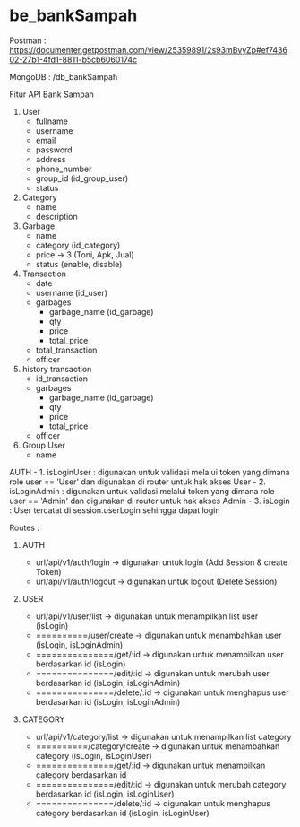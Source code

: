 # be_bankSampah
Postman : https://documenter.getpostman.com/view/25359891/2s93mBvyZp#ef743602-27b1-4fd1-8811-b5cb6060174c 

MongoDB : /db_bankSampah

Fitur API Bank Sampah

1. User
    - fullname
    - username
    - email
    - password
    - address
    - phone_number
    - group_id (id_group_user)
    - status
2. Category
    - name
    - description
3. Garbage
    - name
    - category (id_category)
    - price -> 3 (Toni, Apk, Jual)
    - status (enable, disable)
4. Transaction
    - date
    - username (id_user)
    - garbages 
        - garbage_name (id_garbage)
        - qty
        - price
        - total_price
    - total_transaction
    - officer
5. history transaction
    - id_transaction
    - garbages 
        - garbage_name (id_garbage)
        - qty
        - price
        - total_price
    - officer
7. Group User
    - name

AUTH
    - 1. isLoginUser : digunakan untuk validasi melalui token yang dimana role user == 'User' dan digunakan di router untuk hak akses User
    - 2. isLoginAdmin : digunakan untuk validasi melalui token yang dimana role user == 'Admin' dan digunakan di router untuk hak akses Admin
    - 3. isLogin : User tercatat di session.userLogin sehingga dapat login

Routes : 
1. AUTH
    - url/api/v1/auth/login -> digunakan untuk login (Add Session & create Token)
    - url/api/v1/auth/logout -> digunakan untuk logout (Delete Session)

2. USER
    - url/api/v1/user/list -> digunakan untuk menampilkan list user (isLogin)
    - ==========/user/create -> digunakan untuk menambahkan user (isLogin, isLoginAdmin)
    - ===============/get/:id -> digunakan untuk menampilkan user berdasarkan id (isLogin)
    - ===============/edit/:id -> digunakan untuk merubah user berdasarkan id (isLogin, isLoginAdmin)
    - ===============/delete/:id -> digunakan untuk menghapus user berdasarkan id (isLogin, isLoginAdmin)

3. CATEGORY
    - url/api/v1/category/list -> digunakan untuk menampilkan list category
    - ==========/category/create -> digunakan untuk menambahkan category (isLogin, isLoginUser)
    - ===============/get/:id -> digunakan untuk menampilkan category berdasarkan id
    - ===============/edit/:id -> digunakan untuk merubah category berdasarkan id (isLogin, isLoginUser)
    - ===============/delete/:id -> digunakan untuk menghapus category berdasarkan id (isLogin, isLoginUser)
